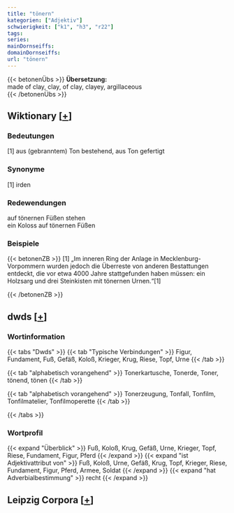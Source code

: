 ```yaml
---
title: "tönern"
kategorien: ["Adjektiv"]
schwierigkeit: ["k1", "h3", "r22"]
tags:
series:
mainDornseiffs:
domainDornseiffs:
url: "tönern"
---
```


{{< betonenÜbs >}}
**Übersetzung:**  
made of clay, clay, of clay, clayey, argillaceous  
{{< /betonenÜbs >}}

## Wiktionary [[+](https://de.wiktionary.org/wiki/tönern)]

### Bedeutungen
[1] aus (gebranntem) Ton bestehend, aus Ton gefertigt  

### Synonyme
[1] irden  

### Redewendungen
auf tönernen Füßen stehen  
ein Koloss auf tönernen Füßen  

### Beispiele
{{< betonenZB >}}
[1] „Im inneren Ring der Anlage in Mecklenburg-Vorpommern wurden jedoch die Überreste von anderen Bestattungen entdeckt, die vor etwa 4000 Jahre stattgefunden haben müssen: ein Holzsarg und drei Steinkisten mit tönernen Urnen.“[1]  

{{< /betonenZB >}}


## dwds [[+](https://www.dwds.de/wb/tönern)]

### Wortinformation
{{< tabs "Dwds" >}}
{{< tab "Typische Verbindungen" >}}
Figur, Fundament, Fuß, Gefäß, Koloß, Krieger, Krug, Riese, Topf, Urne
{{< /tab >}}

{{< tab "alphabetisch vorangehend" >}}
Tonerkartusche, Tonerde, Toner, tönend, tönen
{{< /tab >}}

{{< tab "alphabetisch vorangehend" >}}
Tonerzeugung, Tonfall, Tonfilm, Tonfilmatelier, Tonfilmoperette
{{< /tab >}}

{{< /tabs >}}

### Wortprofil
{{< expand "Überblick" >}} Fuß, Koloß, Krug, Gefäß, Urne, Krieger, Topf, Riese, Fundament, Figur, Pferd {{< /expand >}}
{{< expand "ist Adjektivattribut von" >}} Fuß, Koloß, Urne, Gefäß, Krug, Topf, Krieger, Riese, Fundament, Figur, Pferd, Armee, Soldat {{< /expand >}}
{{< expand "hat Adverbialbestimmung" >}} recht {{< /expand >}}

## Leipzig Corpora [[+](https://corpora.uni-leipzig.de/en/res?word=tönern&corpusId=deu_newscrawl-public_2018)]

